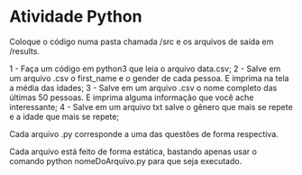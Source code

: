 # Atividade Python

Coloque o código numa pasta chamada /src e os arquivos de saída em /results.

1 - Faça um código em python3 que leia o arquivo data.csv;
2 - Salve em um arquivo .csv o first_name e o gender de cada pessoa. E imprima na tela a média das idades;
3 - Salve em um arquivo .csv o nome completo das últimas 50 pessoas. E imprima alguma informação que você ache interessante;
4 - Salve em um arquivo txt salve o gênero que mais se repete e a idade que mais se repete;

Cada arquivo .py corresponde a uma das questões de forma respectiva. 

Cada arquivo está feito de forma estática, bastando apenas usar o comando python nomeDoArquivo.py para que seja executado.
